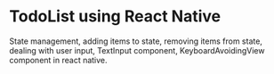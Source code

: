 # TodoList using React Native

State management, adding items to state, removing items from state, dealing with user input, TextInput component, KeyboardAvoidingView component in react native.

